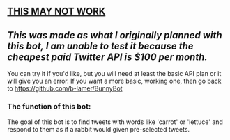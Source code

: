 ## <ins>THIS MAY NOT WORK</ins>
## *This was made as what I originally planned with this bot, I am unable to test it because the cheapest paid Twitter API is $100 per month.*

You can try it if you'd like, but you will need at least the basic API plan or it will give you an error.
If you want a more basic, working one, then go back to https://github.com/b-lamer/BunnyBot

### The function of this bot:
The goal of this bot is to find tweets with words like 'carrot' or 'lettuce' and respond to them as if a rabbit would given pre-selected tweets.
